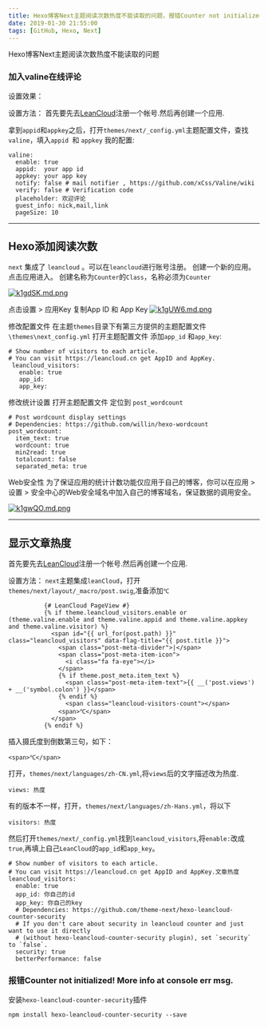 ```yaml
---
title: Hexo博客Next主题阅读次数热度不能读取的问题，报错Counter not initialized! More info at console err msg.
date: 2019-01-30 21:55:00
tags: [GitHub, Hexo, Next]
---
```




Hexo博客Next主题阅读次数热度不能读取的问题
<!--more-->


### 加入valine在线评论
设置效果：

设置方法：
首先要先去[LeanCloud](https://leancloud.cn/)注册一个帐号.然后再创建一个应用.

拿到`appid`和`appkey`之后，打开`themes/next/_config.yml`主题配置文件，查找`valine`，填入`appid `和 `appkey`
我的配置:

```
valine:
  enable: true
  appid:  your app id
  appkey: your app key
  notify: false # mail notifier , https://github.com/xCss/Valine/wiki
  verify: false # Verification code
  placeholder: 欢迎评论 
  guest_info: nick,mail,link
  pageSize: 10
```

---
## Hexo添加阅读次数
`next` 集成了 `leancloud` 。可以在`leancloud`进行账号注册。
创建一个新的应用。点击应用进入。
创建名称为`Counter`的`Class`，名称必须为`Counter`

[![k1gdSK.md.png](https://s2.ax1x.com/2019/01/31/k1gdSK.md.png)](https://imgchr.com/i/k1gdSK)

点击设置 > 应用Key 复制App ID 和 App Key
[![k1gUW6.md.png](https://s2.ax1x.com/2019/01/31/k1gUW6.md.png)](https://imgchr.com/i/k1gUW6)

修改配置文件
在主题`themes`目录下有第三方提供的主题配置文件`\themes\next_config.yml`
打开主题配置文件 添加`app_id` 和`app_key`:
```
# Show number of visitors to each article.
# You can visit https://leancloud.cn get AppID and AppKey.
 leancloud_visitors:
   enable: true
   app_id: 
   app_key:
```
修改统计设置
打开主题配置文件 定位到 `post_wordcount`
```
# Post wordcount display settings
# Dependencies: https://github.com/willin/hexo-wordcount
post_wordcount:
  item_text: true
  wordcount: true
  min2read: true
  totalcount: false
  separated_meta: true
```
Web安全性
为了保证应用的统计计数功能仅应用于自己的博客，你可以在应用 > 设置 > 安全中心的Web安全域名中加入自己的博客域名，保证数据的调用安全。

[![k1gwQO.md.png](https://s2.ax1x.com/2019/01/31/k1gwQO.md.png)](https://imgchr.com/i/k1gwQO)

---


## 显示文章热度

首先要先去[LeanCloud](https://leancloud.cn/)注册一个帐号.然后再创建一个应用.

设置方法：
`next`主题集成`leanCloud`，打开`themes/next/layout/_macro/post.swig`,准备添加`℃`


```
          {# LeanCloud PageView #}
          {% if theme.leancloud_visitors.enable or (theme.valine.enable and theme.valine.appid and theme.valine.appkey and theme.valine.visitor) %}
            <span id="{{ url_for(post.path) }}" class="leancloud_visitors" data-flag-title="{{ post.title }}">
              <span class="post-meta-divider">|</span>
              <span class="post-meta-item-icon">
                <i class="fa fa-eye"></i>
              </span>
              {% if theme.post_meta.item_text %}
                <span class="post-meta-item-text">{{ __('post.views') + __('symbol.colon') }}</span>
              {% endif %}
                <span class="leancloud-visitors-count"></span>
              <span>℃</span>
            </span>
          {% endif %}
```
插入摄氏度到倒数第三句，如下：
```
<span>℃</span>
```

打开，`themes/next/languages/zh-CN.yml`,将`views`后的文字描述改为热度.
```
views: 热度
```
有的版本不一样，打开，`themes/next/languages/zh-Hans.yml`，将以下

```
visitors: 热度
```

然后打开`themes/next/_config.yml`找到`leancloud_visitors`,将`enable:`改成`true`,再填上自己`LeanCloud`的`app_id`和`app_key`。
```
# Show number of visitors to each article.
# You can visit https://leancloud.cn get AppID and AppKey.文章热度
leancloud_visitors:
  enable: true
  app_id: 你自己的id
  app_key: 你自己的key
  # Dependencies: https://github.com/theme-next/hexo-leancloud-counter-security
  # If you don't care about security in leancloud counter and just want to use it directly
  # (without hexo-leancloud-counter-security plugin), set `security` to `false`.
  security: true
  betterPerformance: false
```

### 报错Counter not initialized! More info at console err msg.

安装`hexo-leancloud-counter-security`插件

```
npm install hexo-leancloud-counter-security --save
```

